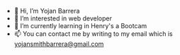 - 👋 Hi, I’m Yojan Barrera
- 👀 I’m interested in web developer 
- 🌱 I’m currently learning in Henry's a Bootcam
- 📫 You can contact me by writing to my email which is yojansmithbarrera@gmail.com

<!---
YBarreraVanegas/YBarreraVanegas is a ✨ special ✨ repository because its `README.md` (this file) appears on your GitHub profile.
You can click the Preview link to take a look at your changes.
--->
